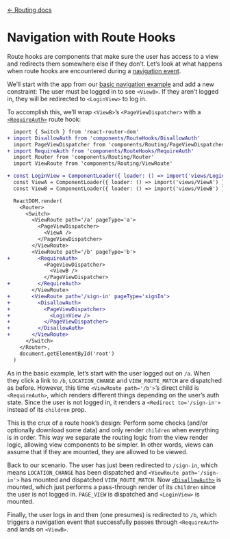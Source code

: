[← Routing docs](src/components/Routing/docs/index.md)

# Navigation with Route Hooks

Route hooks are components that make sure the user has access to a view and redirects them somewhere else if they don’t. Let’s look at what happens when route hooks are encountered during a [navigation event](/docs/guides/routing/navigation-event.md).

We’ll start with the app from our [basic navigation example](/docs/guides/routing/nav-example-basic.md) and add a new constraint: The user must be logged in to see `<ViewB>`. If they aren’t logged in, they will be redirected to `<LoginView>` to log in.

To accomplish this, we’ll wrap `<ViewB>`’s `<PageViewDispatcher>` with a [`<RequireAuth>`](/src/components/RouteHooks/RequireAuth.js) route hook:

```diff
  import { Switch } from 'react-router-dom'
+ import DisallowAuth from 'components/RouteHooks/DisallowAuth'
  import PageViewDispatcher from 'components/Routing/PageViewDispatcher'
+ import RequireAuth from 'components/RouteHooks/RequireAuth'
  import Router from 'components/Routing/Router'
  import ViewRoute from 'components/Routing/ViewRoute'

+ const LoginView = ComponentLoader({ loader: () => import('views/LoginView') })
  const ViewA = ComponentLoader({ loader: () => import('views/ViewA') })
  const ViewB = ComponentLoader({ loader: () => import('views/ViewB') })

  ReactDOM.render(
    <Router>
      <Switch>
        <ViewRoute path='/a' pageType='a'>
          <PageViewDispatcher>
            <ViewA />
          </PageViewDispatcher>
        </ViewRoute>
        <ViewRoute path='/b' pageType='b'>
+         <RequireAuth>
            <PageViewDispatcher>
              <ViewB />
            </PageViewDispatcher>
+         </RequireAuth>
        </ViewRoute>
+       <ViewRoute path='/sign-in' pageType='signIn'>
+         <DisallowAuth>
+           <PageViewDispatcher>
+             <LoginView />
+           </PageViewDispatcher>
+         </DisallowAuth>
+       </ViewRoute>
      </Switch>
    </Router>,
    document.getElementById('root')
  )
```

As in the basic example, let’s start with the user logged out on `/a`. When they click a link to `/b`, `LOCATION_CHANGE` and `VIEW_ROUTE_MATCH` are dispatched as before. However, this time `<ViewRoute path='/b'>`’s direct child is `<RequireAuth>`, which renders different things depending on the user’s auth state. Since the user is not logged in, it renders a `<Redirect to='/sign-in'>` instead of its `children` prop.

This is the crux of a route hook’s design: Perform some checks (and/or optionally download some data) and only render `children` when everything is in order. This way we separate the routing logic from the view render logic, allowing view components to be simpler. In other words, views can assume that if they are mounted, they are allowed to be viewed.

Back to our scenario. The user has just been redirected to `/sign-in`, which means `LOCATION_CHANGE` has been dispatched and `<ViewRoute path='/sign-in'>` has mounted and dispatched `VIEW_ROUTE_MATCH`. Now [`<DisallowAuth>`](/src/components/RouteHooks/DisallowAuth.js) is mounted, which just performs a pass-through render of its `children` since the user is not logged in. `PAGE_VIEW` is dispatched and `<LoginView>` is mounted.

Finally, the user logs in and then (one presumes) is redirected to `/b`, which triggers a navigation event that successfully passes through `<RequireAuth>` and lands on `<ViewB>`.
